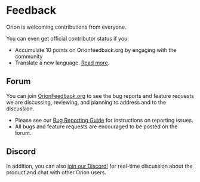 # Feedback

Orion is welcoming contributions from everyone.

You can even get official contributor status if you:
- Accumulate 10 points on Orionfeedback.org by engaging with the community
- Translate a new language. [Read more](./contribute_translations.md).

## Forum
You can join [OrionFeedback.org](https://orionfeedback.org/) to see the bug reports and feature requests we are discussing, reviewing, and planning to address
and to the discussion.

- Please see our [Bug Reporting Guide](bug-reporting.md) for instructions on reporting issues.
- All bugs and feature requests are encouraged to be posted on the forum.

## Discord

In addition, you can also [join our Discord!](discord-server.md) for real-time discussion about
the product and chat with other Orion users.
